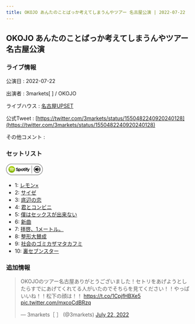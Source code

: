 ```yaml
---
title: OKOJO あんたのことばっか考えてしまうんやツアー 名古屋公演 | 2022-07-22
---
```

## OKOJO あんたのことばっか考えてしまうんやツアー 名古屋公演

### ライブ情報

公演日
:    2022-07-22

出演者
:    3markets[ ] / OKOJO

ライブハウス
:    [名古屋UPSET](livehouse024.html)

公式Tweet
:    [https://twitter.com/3markets/status/1550482240920240128](https://twitter.com/3markets/status/1550482240920240128)

その他コメント
:    

### セットリスト


[![play with spotify](images/spotify-icon.png)](https://open.spotify.com/playlist/4vwCjPhKceVHYlqh7ccXPY)



*  1: [レモン×](song003.html)
*  2: [サイゼ](song004.html)
*  3: [底辺の恋](song008.html)
*  4: [君とコンビニ](song024.html)
*  5: [僕はセックスが出来ない](song006.html)
*  6: [新曲](song001.html)
*  7: [拝啓、1メートル。](song010.html)
*  8: [整形大賛成](song005.html)
*  9: [社会のゴミカザマタカフミ](song002.html)
*  10: [裏セブンスター](song017.html)


### 追加情報



<blockquote class="twitter-tweet"><p lang="ja" dir="ltr">OKOJOのツアー名古屋ありがとうございました！セトリをあげようとしたらすでにあげてくれてる人がいたのでそちらを見てください！！やっぱいいね！！松下の顔は！！ <a href="https://t.co/1CpjfHBXe5">https://t.co/1CpjfHBXe5</a> <a href="https://t.co/mxcoCdBRzq">pic.twitter.com/mxcoCdBRzq</a></p>&mdash; 3markets［ ］ (@3markets) <a href="https://twitter.com/3markets/status/1550482240920240128?ref_src=twsrc%5Etfw">July 22, 2022</a></blockquote>
<script async src="https://platform.twitter.com/widgets.js" charset="utf-8"></script>


